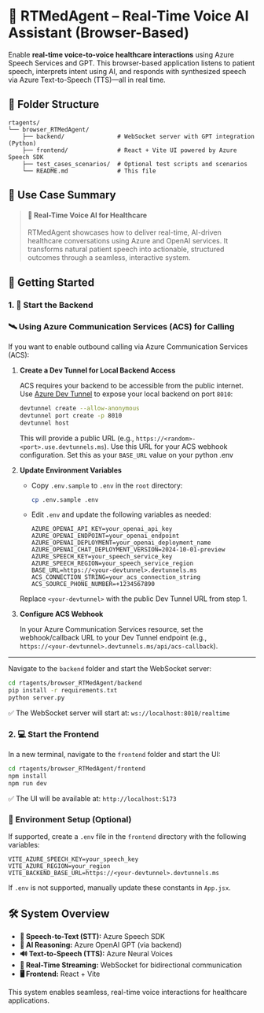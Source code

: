 # 🧠 RTMedAgent – Real-Time Voice AI Assistant (Browser-Based)

Enable **real-time voice-to-voice healthcare interactions** using Azure Speech Services and GPT. This browser-based application listens to patient speech, interprets intent using AI, and responds with synthesized speech via Azure Text-to-Speech (TTS)—all in real time.

## 📂 Folder Structure

```
rtagents/
└── browser_RTMedAgent/
    ├── backend/               # WebSocket server with GPT integration (Python)
    ├── frontend/              # React + Vite UI powered by Azure Speech SDK
    ├── test_cases_scenarios/  # Optional test scripts and scenarios
    └── README.md              # This file
```

## 🧪 Use Case Summary

> #### **📝 Real-Time Voice AI for Healthcare**
>
> RTMedAgent showcases how to deliver real-time, AI-driven healthcare conversations using Azure and OpenAI services. It transforms natural patient speech into actionable, structured outcomes through a seamless, interactive system.

## 🚀 Getting Started

### 1. 🔧 Start the Backend
### 🛰️ Using Azure Communication Services (ACS) for Calling

If you want to enable outbound calling via Azure Communication Services (ACS):

1. **Create a Dev Tunnel for Local Backend Access**

    ACS requires your backend to be accessible from the public internet. Use [Azure Dev Tunnel](https://learn.microsoft.com/en-us/azure/developer/dev-tunnels/overview) to expose your local backend on port `8010`:

    ```bash
    devtunnel create --allow-anonymous
    devtunnel port create -p 8010
    devtunnel host    
    ```

    This will provide a public URL (e.g., `https://<random>-<port>.use.devtunnels.ms`). Use this URL for your ACS webhook configuration.
    Set this as your `BASE_URL` value on your python .env

2. **Update Environment Variables**

    - Copy `.env.sample` to `.env` in the `root` directory:

      ```bash
      cp .env.sample .env
      ```

    - Edit `.env` and update the following variables as needed:
      ```env
      AZURE_OPENAI_API_KEY=your_openai_api_key
      AZURE_OPENAI_ENDPOINT=your_openai_endpoint
      AZURE_OPENAI_DEPLOYMENT=your_openai_deployment_name
      AZURE_OPENAI_CHAT_DEPLOYMENT_VERSION=2024-10-01-preview
      AZURE_SPEECH_KEY=your_speech_service_key
      AZURE_SPEECH_REGION=your_speech_service_region
      BASE_URL=https://<your-devtunnel>.devtunnels.ms
      ACS_CONNECTION_STRING=your_acs_connection_string
      ACS_SOURCE_PHONE_NUMBER=+1234567890
      ```

    Replace `<your-devtunnel>` with the public Dev Tunnel URL from step 1.

3. **Configure ACS Webhook**

    In your Azure Communication Services resource, set the webhook/callback URL to your Dev Tunnel endpoint (e.g., `https://<your-devtunnel>.devtunnels.ms/api/acs-callback`).

---
Navigate to the `backend` folder and start the WebSocket server:

```bash
cd rtagents/browser_RTMedAgent/backend
pip install -r requirements.txt
python server.py
```

✅ The WebSocket server will start at: `ws://localhost:8010/realtime`

### 2. 💻 Start the Frontend

In a new terminal, navigate to the `frontend` folder and start the UI:

```bash
cd rtagents/browser_RTMedAgent/frontend
npm install
npm run dev
```

✅ The UI will be available at: `http://localhost:5173`

### 🔑 Environment Setup (Optional)

If supported, create a `.env` file in the `frontend` directory with the following variables:

  ```env
  VITE_AZURE_SPEECH_KEY=your_speech_key
  VITE_AZURE_REGION=your_region
  VITE_BACKEND_BASE_URL=https://<your-devtunnel>.devtunnels.ms
  ```

If `.env` is not supported, manually update these constants in `App.jsx`.

## 🛠️ System Overview

- **🎤 Speech-to-Text (STT):** Azure Speech SDK
- **🧠 AI Reasoning:** Azure OpenAI GPT (via backend)
- **🔊 Text-to-Speech (TTS):** Azure Neural Voices
- **🔁 Real-Time Streaming:** WebSocket for bidirectional communication
- **🖥️ Frontend:** React + Vite

This system enables seamless, real-time voice interactions for healthcare applications.